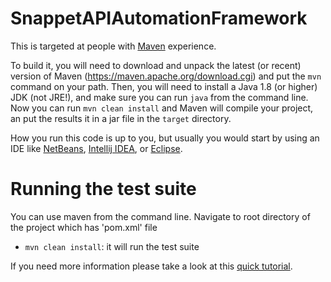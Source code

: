 # SnappetAPIAutomationFramework

This is targeted at people with [Maven](https://maven.apache.org/) experience.

To build it, you will need to download and unpack the latest (or recent) version of Maven (https://maven.apache.org/download.cgi)
and put the `mvn` command on your path.
Then, you will need to install a Java 1.8 (or higher) JDK (not JRE!), and make sure you can run `java` from the command line.
Now you can run `mvn clean install` and Maven will compile your project, 
an put the results it in a jar file in the `target` directory.

How you run this code is up to you, but usually you would start by using an IDE like [NetBeans](https://netbeans.org/), [Intellij IDEA](https://www.jetbrains.com/idea/), or [Eclipse](https://eclipse.org/ide/).

# Running the test suite

You can use maven from the command line. Navigate to root directory of the project which has 'pom.xml' file

* `mvn clean install`: it will run the test suite

If you need more information please take a look at this [quick tutorial](https://maven.apache.org/guides/getting-started/maven-in-five-minutes.html).
